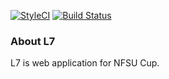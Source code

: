 [![StyleCI](https://github.styleci.io/repos/255331761/shield?style=plastic&branch=master)](https://github.styleci.io/repos/255331761) [![Build Status](https://travis-ci.com/ian-travers/l7.svg?branch=master)](https://travis-ci.com/ian-travers/l7)

### About L7

L7 is web application for NFSU Cup.
